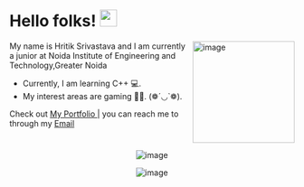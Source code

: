 # Hello folks! <img src="https://raw.githubusercontent.com/MartinHeinz/MartinHeinz/master/wave.gif" width="30px">
<img align="right" height="180px" src="https://pricode.io/wp-content/uploads/2019/04/programmer.gif" alt="image" />
<p align="left">
 
My name is Hritik Srivastava and I am currently a junior at Noida Institute of Engineering and Technology,Greater Noida
- Currently, I am learning C++ 💻. 
- My interest areas are gaming  👩‍💻. 
   (❁´◡`❁).

Check out [My Portfolio ](https://hritik0910.github.io/) | you can reach me to through my [Email](hritik.s.0910@gmail.com)
&nbsp;

# 

<!--<p align="center">
 <b>
  MY WEEKLY CODING ACTIVITY GRAPH
  </b>
</p>

<p align="center">
<img src=https://github.com/hritik0910/hritik0910/blob/master/images/stat.svg alt="image"/>
</p> -->

#

<p align="center">
<img src="https://github-readme-stats.vercel.app/api?username=Hritik0910&theme=radical&show_icons=true" alt="image" />
</p>


<p align="center">
<img src="https://komarev.com/ghpvc/?username=Hritik0910&color=red" alt="image" />
 </p>
